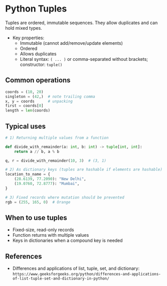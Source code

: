 # Python Tuples

Tuples are ordered, immutable sequences. They allow duplicates and can hold mixed types.

- Key properties:
  - Immutable (cannot add/remove/update elements)
  - Ordered
  - Allows duplicates
  - Literal syntax: `( ... )` or comma-separated without brackets; constructor: `tuple()`

## Common operations

```python
coords = (10, 20)
singleton = (42,)  # note trailing comma
x, y = coords      # unpacking
first = coords[0]
length = len(coords)
```

## Typical uses

```python
# 1) Returning multiple values from a function

def divide_with_remainder(a: int, b: int) -> tuple[int, int]:
    return a // b, a % b

q, r = divide_with_remainder(10, 3)  # (3, 1)

# 2) As dictionary keys (tuples are hashable if elements are hashable)
location_to_name = {
    (28.6139, 77.2090): "New Delhi",
    (19.0760, 72.8777): "Mumbai",
}

# 3) Fixed records where mutation should be prevented
rgb = (255, 165, 0)  # Orange
```

## When to use tuples
- Fixed-size, read-only records
- Function returns with multiple values
- Keys in dictionaries when a compound key is needed

## References
- Differences and applications of list, tuple, set, and dictionary: `https://www.geeksforgeeks.org/python/differences-and-applications-of-list-tuple-set-and-dictionary-in-python/` 